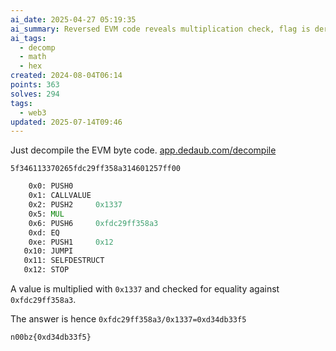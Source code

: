 ```yaml
---
ai_date: 2025-04-27 05:19:35
ai_summary: Reversed EVM code reveals multiplication check, flag is derived from the result
ai_tags:
  - decomp
  - math
  - hex
created: 2024-08-04T06:14
points: 363
solves: 294
tags:
  - web3
updated: 2025-07-14T09:46
---
```


Just decompile the EVM byte code. [app.dedaub.com/decompile](https://app.dedaub.com/decompile)

`5f346113370265fdc29ff358a314601257ff00`

```asm
    0x0: PUSH0     
    0x1: CALLVALUE 
    0x2: PUSH2     0x1337
    0x5: MUL       
    0x6: PUSH6     0xfdc29ff358a3
    0xd: EQ        
    0xe: PUSH1     0x12
   0x10: JUMPI     
   0x11: SELFDESTRUCT
   0x12: STOP
```

A value is multiplied with `0x1337` and checked for equality against `0xfdc29ff358a3`.

The answer is hence `0xfdc29ff358a3/0x1337=0xd34db33f5`

```flag
n00bz{0xd34db33f5}
```
